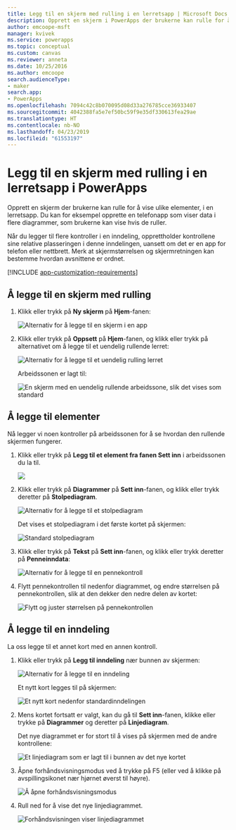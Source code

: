```yaml
---
title: Legg til en skjerm med rulling i en lerretsapp | Microsoft Docs
description: Opprett en skjerm i PowerApps der brukerne kan rulle for å vise flere typer innhold enn skjermen kan vise om gangen, i en lerretsapp.
author: emcoope-msft
manager: kvivek
ms.service: powerapps
ms.topic: conceptual
ms.custom: canvas
ms.reviewer: anneta
ms.date: 10/25/2016
ms.author: emcoope
search.audienceType:
- maker
search.app:
- PowerApps
ms.openlocfilehash: 7094c42c8b070095d08d33a276785cce36933407
ms.sourcegitcommit: 4042388fa5e7ef50bc59f9e35df330613fea29ae
ms.translationtype: HT
ms.contentlocale: nb-NO
ms.lasthandoff: 04/23/2019
ms.locfileid: "61553197"
---
```

# <a name="add-a-scrolling-screen-to-a-canvas-app-in-powerapps"></a>Legg til en skjerm med rulling i en lerretsapp i PowerApps

Opprett en skjerm der brukerne kan rulle for å vise ulike elementer, i en lerretsapp. Du kan for eksempel opprette en telefonapp som viser data i flere diagrammer, som brukerne kan vise hvis de ruller.

Når du legger til flere kontroller i en inndeling, opprettholder kontrollene sine relative plasseringen i denne inndelingen, uansett om det er en app for telefon eller nettbrett. Merk at skjermstørrelsen og skjermretningen kan bestemme hvordan avsnittene er ordnet.  

[!INCLUDE [app-customization-requirements](../../includes/app-customization-requirements.md)]

## <a name="create-a-scrolling-screen"></a>Å legge til en skjerm med rulling

1. Klikk eller trykk på **Ny skjerm** på **Hjem**-fanen:

    ![Alternativ for å legge til en skjerm i en app][1]

2. Klikk eller trykk på **Oppsett** på **Hjem**-fanen, og klikk eller trykk på alternativet om å legge til et uendelig rullende lerret:  
   
    ![Alternativ for å legge til et uendelig rulling lerret][2]
   
    Arbeidssonen er lagt til:  
   
    ![En skjerm med en uendelig rullende arbeidssone, slik det vises som standard][3]

## <a name="add-elements"></a>Å legge til elementer
Nå legger vi noen kontroller på arbeidssonen for å se hvordan den rullende skjermen fungerer.

1. Klikk eller trykk på **Legg til et element fra fanen Sett inn** i arbeidssonen du la til.
   
    ![][4]
2. Klikk eller trykk på **Diagrammer** på **Sett inn**-fanen, og klikk eller trykk deretter på **Stolpediagram**.
   
    ![Alternativ for å legge til et stolpediagram][5]
   
    Det vises et stolpediagram i det første kortet på skjermen:  
   
    ![Standard stolpediagram][7]
3. Klikk eller trykk på **Tekst** på **Sett inn**-fanen, og klikk eller trykk deretter på **Penneinndata**:  
   
    ![Alternativ for å legge til en pennekontroll][8]
4. Flytt pennekontrollen til nedenfor diagrammet, og endre størrelsen på pennekontrollen, slik at den dekker den nedre delen av kortet:  
   
    ![Flytt og juster størrelsen på pennekontrollen][9]

## <a name="add-a-section"></a>Å legge til en inndeling
La oss legge til et annet kort med en annen kontroll.

1. Klikk eller trykk på **Legg til inndeling** nær bunnen av skjermen:  
   
    ![Alternativ for å legge til en inndeling][10]
   
    Et nytt kort legges til på skjermen:  
   
    ![Et nytt kort nedenfor standardinndelingen][11]
2. Mens kortet fortsatt er valgt, kan du gå til **Sett inn**-fanen, klikke eller trykke på **Diagrammer** og deretter på **Linjediagram**.
   
    Det nye diagrammet er for stort til å vises på skjermen med de andre kontrollene:  
   
    ![Et linjediagram som er lagt til i bunnen av det nye kortet][12]
3. Åpne forhåndsvisningsmodus ved å trykke på F5 (eller ved å klikke på avspillingsikonet nær hjørnet øverst til høyre).
   
    ![Å åpne forhåndsvisningsmodus](./media/add-scrolling-screen/open-preview.png)
4. Rull ned for å vise det nye linjediagrammet.  
   
    ![Forhåndsvisningen viser linjediagrammet][13]

[1]: ./media/add-scrolling-screen/add-screen.png
[2]: ./media/add-scrolling-screen/add-canvas.png
[3]: ./media/add-scrolling-screen/default-canvas.png
[4]: ./media/add-scrolling-screen/insert-visual.png
[5]: ./media/add-scrolling-screen/add-chart.png
[7]: ./media/add-scrolling-screen/default-chart.png
[8]: ./media/add-scrolling-screen/add-pen.png
[9]: ./media/add-scrolling-screen/move-resize-pen.png
[10]: ./media/add-scrolling-screen/add-section.png
[11]: ./media/add-scrolling-screen/new-card.png
[12]: ./media/add-scrolling-screen/add-line-chart.png
[13]: ./media/add-scrolling-screen/line-chart-preview.png
